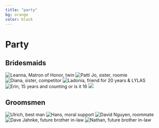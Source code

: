 ```yaml
---
title: "party"
bg: orange
color: black
---
```


# Party

## Bridesmaids

<div>
<img class="row small column"   src="img/party/bridesmaids/leelee1.jpg" alt="Leanna, Matron of Honor, twin" title="Leanna, Matron of Honor, twin" />
<img class="row small column" src="img/party/bridesmaids/pattijo.jpg"      alt="Patti Jo, sister, roomie" title="PPatti Jo, sister, roomie" />
<img class="row small column" src="img/party/bridesmaids/diana1.jpg"  alt="Diana, sister, competitor" title="Diana, sister, competitor"/>
<img class="row small column"   src="img/party/bridesmaids/ladonia1.jpg"      alt="Ladonia, friend for 20 years & LYLAS" title="Ladonia, friend for 20 years & LYLAS" />
<img class="row small column"  src="img/party/bridesmaids/erin.jpg" alt="Erin, 15 years and counting or is it 16" title="Erin, 15 years and counting or is it 16" />
<img class="row small column"  src="img/party/orange_color.jpg" />
</div>


## Groomsmen

<div>
<img class="row small column"   src="img/party/groomsmen/ulrich.jpg" alt="Ulrich, best man" title="Ulrich, best man" />
<img class="row small column" src="img/party/groomsmen/hans.jpg" alt="Hans, moral support" title="Hans, moral support" />
<img class="row small column" src="img/party/groomsmen/dave_nguyen1.jpg"  alt="David Nguyen, roommate" title="David Nguyen, roommate"/>
<img class="row small column"   src="img/party/groomsmen/dave_jahnke.jpg" alt="Dave Jahnke, future brother in-law" title="Dave Jahnke, future brother in-law" />
<img class="row small column"  src="img/party/groomsmen/nathan2.jpg" alt="Nathan, future brother in-law" title="Nathan, future brother in-law" />
</div>
